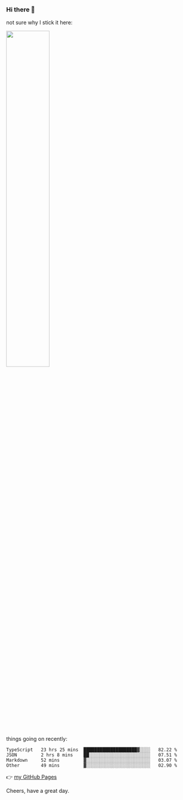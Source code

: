 ### Hi there 👋

not sure why I stick it here:

[<img width="48%" src="https://github-readme-stats.vercel.app/api?username=ykzhukian&show_icons=true&theme=dracula">](https://github.com/anuraghazra/github-readme-stats)


things going on recently:

<!--START_SECTION:waka-->

```text
TypeScript   23 hrs 25 mins  ████████████████████▓░░░░   82.22 %
JSON         2 hrs 8 mins    ██░░░░░░░░░░░░░░░░░░░░░░░   07.51 %
Markdown     52 mins         ▓░░░░░░░░░░░░░░░░░░░░░░░░   03.07 %
Other        49 mins         ▓░░░░░░░░░░░░░░░░░░░░░░░░   02.90 %
```

<!--END_SECTION:waka-->

👉 [my GitHub Pages](https://ykzhukian.github.io)

Cheers, have a great day.

